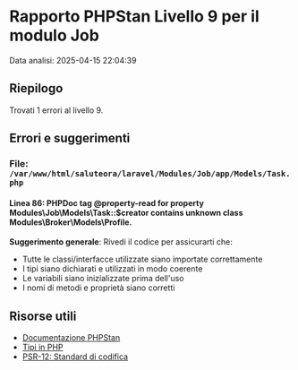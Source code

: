 # Rapporto PHPStan Livello 9 per il modulo Job

Data analisi: 2025-04-15 22:04:39

## Riepilogo

Trovati 1 errori al livello 9.

## Errori e suggerimenti

### File: `/var/www/html/saluteora/laravel/Modules/Job/app/Models/Task.php`

#### Linea 86: PHPDoc tag @property-read for property Modules\Job\Models\Task::$creator contains unknown class Modules\Broker\Models\Profile.

**Suggerimento generale**: Rivedi il codice per assicurarti che:
- Tutte le classi/interfacce utilizzate siano importate correttamente
- I tipi siano dichiarati e utilizzati in modo coerente
- Le variabili siano inizializzate prima dell'uso
- I nomi di metodi e proprietà siano corretti

## Risorse utili

- [Documentazione PHPStan](https://phpstan.org/user-guide/getting-started)
- [Tipi in PHP](https://www.php.net/manual/en/language.types.declarations.php)
- [PSR-12: Standard di codifica](https://www.php-fig.org/psr/psr-12/)
